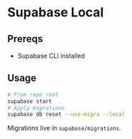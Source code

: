 # Supabase Local

## Prereqs
- Supabase CLI installed

## Usage
```bash
# From repo root
supabase start
# Apply migrations
supabase db reset --use-migra --local
```

Migrations live in `supabase/migrations`.


